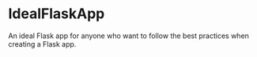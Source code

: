 # IdealFlaskApp
An ideal Flask app for anyone who want to follow the best practices when creating a Flask app.
